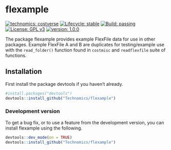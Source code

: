 
<!-- README.md is generated from README.Rmd. Please edit that file -->

# flexample

<!-- badges: start -->

[![technomics:
costverse](https://img.shields.io/badge/technomics-costverse-EAC435.svg)](https://github.com/technomics)
[![Lifecycle:
stable](https://img.shields.io/badge/lifecycle-stable-brightgreen.svg)](https://www.tidyverse.org/lifecycle/#stable)
[![Build:
passing](https://img.shields.io/badge/build-passing-green.svg)](https://github.com/technomics/readflexfile.git)
[![License: GPL
v3](https://img.shields.io/badge/License-GPLv3-blue.svg)](https://www.gnu.org/licenses/gpl-3.0)
[![version:
1.0.0](https://img.shields.io/badge/version-1.0.0-blue.svg)]()
<!-- badges: end -->

The package flexample provides example FlexFile data for use in other
packages. Example FlexFile A and B are duplicates for testing/example
use with the `read_folder()` function found in `costmisc` and
`readflexfile` suite of functions.

## Installation

First install the package devtools if you haven’t already.

``` r
#install.packages("devtools")
devtools::install_github("Technomics/flexample")
```

### Development version

To get a bug fix, or to use a feature from the development version, you
can install flexample using the following.

``` r
devtools::dev_mode(on = TRUE)
devtools::install_github("Technomics/flexample")
```
